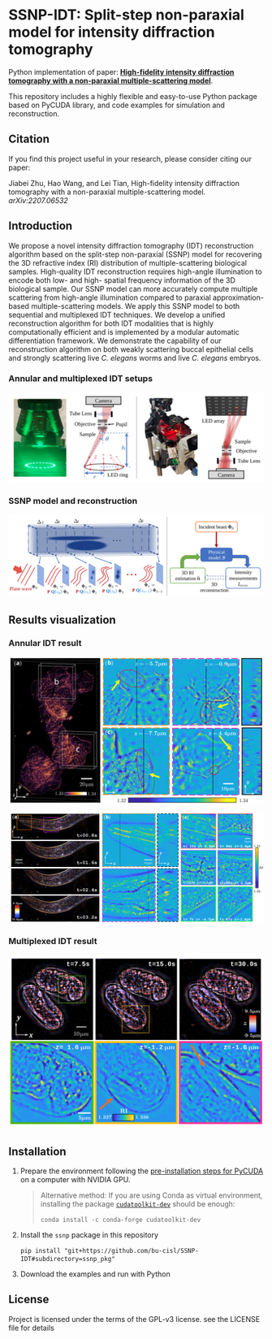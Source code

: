 # SSNP-IDT: Split-step non-paraxial model for intensity diffraction tomography

Python implementation of paper: [**High-fidelity intensity diffraction tomography with a non-paraxial multiple-scattering model**](https://arxiv.org/abs/2207.06532).

This repository includes a highly flexible and easy-to-use Python package based on PyCUDA library, and code examples for simulation and reconstruction.

## Citation

If you find this project useful in your research, please consider citing our paper:

Jiabei Zhu, Hao Wang, and Lei Tian, High-fidelity intensity diffraction tomography with a non-paraxial multiple-scattering model. *arXiv:2207.06532*

## Introduction

We propose a novel intensity diffraction tomography (IDT) reconstruction algorithm based on the split-step non-paraxial (SSNP) model for recovering the 3D refractive index (RI) distribution of multiple-scattering biological samples.
High-quality IDT reconstruction requires high-angle illumination to encode both low- and high- spatial frequency information of the 3D biological sample.
Our SSNP model can more accurately compute multiple scattering from high-angle illumination compared to paraxial approximation-based multiple-scattering models.
We apply this SSNP model to both sequential and multiplexed IDT techniques. 
We develop a unified reconstruction algorithm for both IDT modalities that is highly computationally efficient and is implemented by a modular automatic differentiation framework.
We demonstrate the capability of our reconstruction algorithm on both weakly scattering buccal epithelial cells and strongly scattering live *C. elegans* worms and live *C. elegans* embryos.

### Annular and multiplexed IDT setups

![](visualize/1.1.svg)

### SSNP model and reconstruction

![](visualize/1.2.svg)

## Results visualization
### Annular IDT result

![](visualize/3.svg)

![](visualize/4.svg)

### Multiplexed IDT result

![](visualize/5.svg)

## Installation

1. Prepare the environment following the [pre-installation steps for PyCUDA](https://wiki.tiker.net/PyCuda/Installation/) on a computer with NVIDIA GPU.

   >Alternative method: If you are using Conda as virtual environment, installing the package [`cudatoolkit-dev`](https://anaconda.org/conda-forge/cudatoolkit-dev) should be enough:
   >```shell
   >conda install -c conda-forge cudatoolkit-dev
   >```
2. Install the `ssnp` package in this repository
   ```shell
   pip install "git+https://github.com/bu-cisl/SSNP-IDT#subdirectory=ssnp_pkg"
   ```
3. Download the examples and run with Python

## License

Project is licensed under the terms of the GPL-v3 license. see the LICENSE file for details

